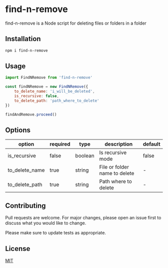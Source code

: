 # find-n-remove

find-n-remove is a Node script for deleting files or folders in a folder

## Installation

```bash
npm i find-n-remove
```

## Usage

```javascript
import FindNRemove from 'find-n-remove'

const findNRemove = new FindNRemove({
    to_delete_name: 'i_will_be_deleted',
    is_recursive: false,
    to_delete_path: 'path_where_to_delete'
})

findAndRemove.proceed()
```

## Options

| option         | required | type    | description                   | default |
|----------------|----------|---------|-------------------------------|---------|
| is_recursive   | false    | boolean | Is recursive mode             | false   |
| to_delete_name | true     | string  | File or folder name to delete | -       |
| to_delete_path | true     | string  | Path where to delete          | -       |

## Contributing
Pull requests are welcome. For major changes, please open an issue first to discuss what you would like to change.

Please make sure to update tests as appropriate.

## License
[MIT](https://choosealicense.com/licenses/mit/)